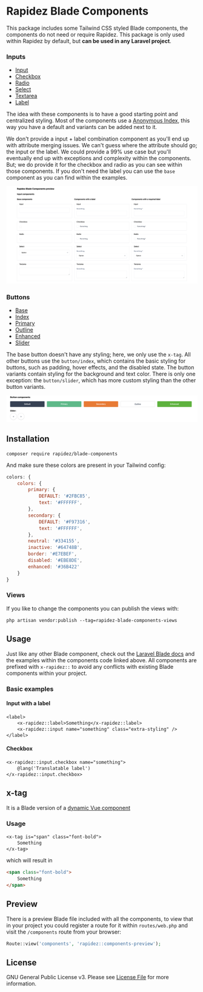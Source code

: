 # Rapidez Blade Components

This package includes some Tailwind CSS styled Blade components, the components do not need or require Rapidez. This package is only used within Rapidez by default, but **can be used in any Laravel project**.

### Inputs

- [Input](https://github.com/rapidez/blade-components/blob/master/resources/views/components/input/index.blade.php)
- [Checkbox](https://github.com/rapidez/blade-components/blob/master/resources/views/components/input/checkbox/index.blade.php)
- [Radio](https://github.com/rapidez/blade-components/blob/master/resources/views/components/input/radio/index.blade.php)
- [Select](https://github.com/rapidez/blade-components/blob/master/resources/views/components/input/select/index.blade.php)
- [Textarea](https://github.com/rapidez/blade-components/blob/master/resources/views/components/input/textarea/index.blade.php)
- [Label](https://github.com/rapidez/blade-components/blob/master/resources/views/components/label/index.blade.php)

The idea with these components is to have a good starting point and centralized styling. Most of the components use a [Anonymous Index](https://laravel.com/docs/master/blade#anonymous-index-components), this way you have a default and variants can be added next to it.

We don't provide a input + label combination component as you'll end up with attribute merging issues. We can't guess where the attribute should go; the input or the label. We could provide a 99% use case but you'll eventually end up with exceptions and complexity within the components. But; we do provide it for the checkbox and radio as you can see within those components. If you don't need the label you can use the `base` component as you can find within the examples.

![](.github/media/screenshot.png)

### Buttons

- [Base](https://github.com/rapidez/blade-components/blob/master/resources/views/components/button/base.blade.php)
- [Index](https://github.com/rapidez/blade-components/blob/master/resources/views/components/button/index.blade.php)
- [Primary](https://github.com/rapidez/blade-components/blob/master/resources/views/components/button/primary.blade.php)
- [Outline](https://github.com/rapidez/blade-components/blob/master/resources/views/components/button/outline.blade.php)
- [Enhanced](https://github.com/rapidez/blade-components/blob/master/resources/views/components/button/enhanced.blade.php)
- [Slider](https://github.com/rapidez/blade-components/blob/master/resources/views/components/button/slider.blade.php)

The base button doesn't have any styling; here, we only use the `x-tag`.
All other buttons use the `button/index`, which contains the basic styling for buttons, such as padding, hover effects, and the disabled state.
The button variants contain styling for the background and text color. There is only one exception: the `button/slider`, which has more custom styling than the other button variants.

![](.github/media/buttons.png)

## Installation

```
composer require rapidez/blade-components
```

And make sure these colors are present in your Tailwind config:
```js
colors: {
    colors: {
        primary: {
            DEFAULT: '#2FBC85',
            text: '#FFFFFF',
        },
        secondary: {
            DEFAULT: '#F97316',
            text: '#FFFFFF',
        },
        neutral: '#334155',
        inactive: '#64748B',
        border: '#E7EBEF',
        disabled: '#EBE8DE',
        enhanced: '#36B422'
    }
}
```

### Views

If you like to change the components you can publish the views with:
```
php artisan vendor:publish --tag=rapidez-blade-components-views
```

## Usage

Just like any other Blade component, check out the [Laravel Blade docs](https://laravel.com/docs/master/blade) and the examples within the components code linked above. All components are prefixed with `x-rapidez::` to avoid any conflicts with existing Blade components within your project.

### Basic examples

#### Input with a label

```blade
<label>
    <x-rapidez::label>Something</x-rapidez::label>
    <x-rapidez::input name="something" class="extra-styling" />
</label>
```

#### Checkbox

```blade
<x-rapidez::input.checkbox name="something">
    @lang('Translatable label')
</x-rapidez::input.checkbox>
```

## x-tag

It is a Blade version of a [dynamic Vue component](https://vuejs.org/guide/essentials/component-basics.html#dynamic-components)

### Usage

```blade
<x-tag is="span" class="font-bold">
    Something
</x-tag>
```

which will result in

```html
<span class="font-bold">
    Something
</span>
```

## Preview

There is a preview Blade file included with all the components, to view that in your project you could register a route for it within `routes/web.php` and visit the `/components` route from your browser:

```php
Route::view('components', 'rapidez::components-preview');
```

## License

GNU General Public License v3. Please see [License File](LICENSE) for more information.
